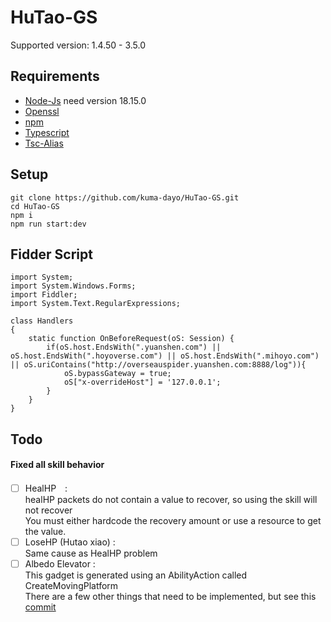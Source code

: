 # HuTao-GS
Supported version: 1.4.50 - 3.5.0

## Requirements

* [Node-Js](https://nodejs.org/en/) need version 18.15.0
* [Openssl](https://slproweb.com/products/Win32OpenSSL.html)
* [npm](https://docs.npmjs.com/downloading-and-installing-node-js-and-npm)
* [Typescript](https://www.npmjs.com/package/typescript)
* [Tsc-Alias](https://www.npmjs.com/package/tsc-alias)


## Setup
```shell
git clone https://github.com/kuma-dayo/HuTao-GS.git
cd HuTao-GS
npm i
npm run start:dev
```
## Fidder Script
```
import System;
import System.Windows.Forms;
import Fiddler;
import System.Text.RegularExpressions;

class Handlers
{
    static function OnBeforeRequest(oS: Session) {
        if(oS.host.EndsWith(".yuanshen.com") || oS.host.EndsWith(".hoyoverse.com") || oS.host.EndsWith(".mihoyo.com") || oS.uriContains("http://overseauspider.yuanshen.com:8888/log")){
            oS.bypassGateway = true;
            oS["x-overrideHost"] = '127.0.0.1';
        }
    }
}
```

## Todo

#### Fixed all skill behavior

- [ ] HealHP　:  
    healHP packets do not contain a value to recover, so using the skill will not recover  
    You must either hardcode the recovery amount or use a resource to get the value.
- [ ] LoseHP (Hutao xiao) :  
    Same cause as HealHP problem  
- [ ] Albedo Elevator :  
    This gadget is generated using an AbilityAction called CreateMovingPlatform  
    There are a few other things that need to be implemented, but see this [commit](https://github.com/Grasscutters/Grasscutter/pull/1845)
